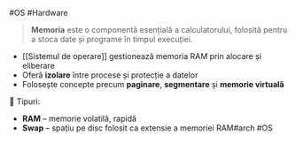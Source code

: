 #OS #Hardware

> **Memoria** este o componentă esențială a calculatorului, folosită pentru a stoca date și programe în timpul execuției.

- [[Sistemul de operare]] gestionează memoria RAM prin alocare și eliberare
- Oferă **izolare** între procese și protecție a datelor
- Folosește concepte precum **paginare**, **segmentare** și **memorie virtuală**

🧠 Tipuri:
- **RAM** – memorie volatilă, rapidă
- **Swap** – spațiu pe disc folosit ca extensie a memoriei RAM#arch #OS 